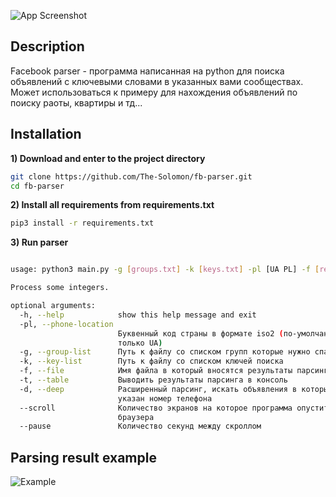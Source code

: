 ![App Screenshot](https://s1.hostingkartinok.com/uploads/images/2022/01/2d20913e1702ee4fd3618e0f72998aaa.png)
## Description 
Facebook parser - программа написанная на python для поиска объявлений с ключевыми словами в указанных вами сообществах. Может использоваться к примеру для нахождения объявлений по поиску раоты, квартиры и тд...
## Installation
**1) Download and enter to the project directory**
```bash
git clone https://github.com/The-Solomon/fb-parser.git
cd fb-parser
```
**2) Install all requirements from requirements.txt**
```bash
pip3 install -r requirements.txt
```
**3) Run parser**
```bash 

usage: python3 main.py -g [groups.txt] -k [keys.txt] -pl [UA PL] -f [result.txt]

Process some integers.

optional arguments:
  -h, --help            show this help message and exit
  -pl, --phone-location
                        Буквенный код страны в формате iso2 (по-умолчанию
                        только UA)
  -g, --group-list      Путь к файлу со списком групп которые нужно спарсить
  -k, --key-list        Путь к файлу со списком ключей поиска
  -f, --file            Имя файла в который вносятся результаты парсинга
  -t, --table           Выводить результаты парсинга в консоль
  -d, --deep            Расширенный парсинг, искать объявления в которых не
                        указан номер телефона
  --scroll              Количество экранов на которое программа опустит экран
                        браузера
  --pause               Количество секунд между скроллом

```
## Parsing result example
![Example](https://s1.hostingkartinok.com/uploads/images/2022/01/7e28e620bdddea6c899e4f29aeda11f5.png)
